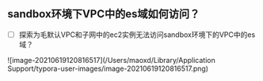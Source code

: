 ## sandbox环境下VPC中的es域如何访问？

- [ ] 探索为毛默认VPC和子网中的ec2实例无法访问sandbox环境下的VPC中的es域？

![image-20210619120816517](/Users/maoxd/Library/Application Support/typora-user-images/image-20210619120816517.png)
